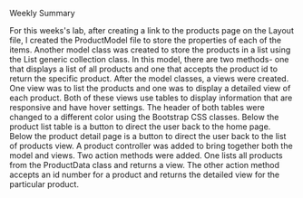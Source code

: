 Weekly Summary

For this weeks's lab, after creating a link to the products page on the Layout file, I created the ProductModel file to store the properties of each of the items. Another model class was created to store the products in a list using the List<T> generic collection class. In this model, there are two methods- one that displays a list of all products and one that accepts the product id to return the specific product. 
After the model classes, a views were created. One view was to list the products and one was to display a detailed view of each product. 
Both of these views use tables to display information that are responsive and have hover settings. The header of both tables were changed to a different color using the Bootstrap CSS classes. Below the product list table is a button to direct the user back to the home page. Below the product detail page is a button to direct the user back to the list of products view.
A product controller was added to bring together both the model and views. Two action methods were added. One lists all products from the ProductData class and returns a view. 
The other action method accepts an id number for a product and returns the detailed view for the particular product.
